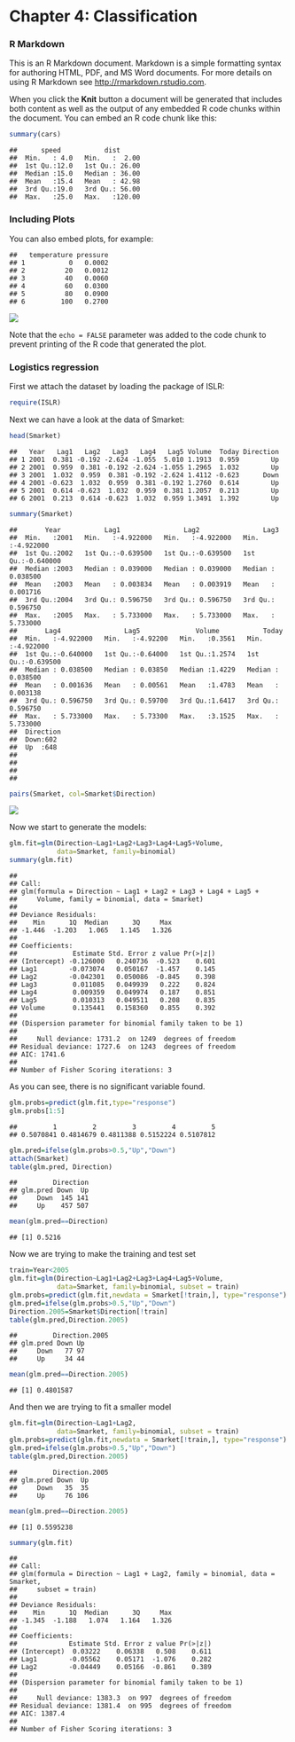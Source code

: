 Chapter 4: Classification
================

### R Markdown

This is an R Markdown document. Markdown is a simple formatting syntax for authoring HTML, PDF, and MS Word documents. For more details on using R Markdown see <http://rmarkdown.rstudio.com>.

When you click the **Knit** button a document will be generated that includes both content as well as the output of any embedded R code chunks within the document. You can embed an R code chunk like this:

``` r
summary(cars)
```

    ##      speed           dist       
    ##  Min.   : 4.0   Min.   :  2.00  
    ##  1st Qu.:12.0   1st Qu.: 26.00  
    ##  Median :15.0   Median : 36.00  
    ##  Mean   :15.4   Mean   : 42.98  
    ##  3rd Qu.:19.0   3rd Qu.: 56.00  
    ##  Max.   :25.0   Max.   :120.00

### Including Plots

You can also embed plots, for example:

    ##   temperature pressure
    ## 1           0   0.0002
    ## 2          20   0.0012
    ## 3          40   0.0060
    ## 4          60   0.0300
    ## 5          80   0.0900
    ## 6         100   0.2700

![](chapter4_files/figure-markdown_github/pressure-1.png)

Note that the `echo = FALSE` parameter was added to the code chunk to prevent printing of the R code that generated the plot.

### Logistics regression

First we attach the dataset by loading the package of ISLR:

``` r
require(ISLR)
```

Next we can have a look at the data of Smarket:

``` r
head(Smarket)
```

    ##   Year   Lag1   Lag2   Lag3   Lag4   Lag5 Volume  Today Direction
    ## 1 2001  0.381 -0.192 -2.624 -1.055  5.010 1.1913  0.959        Up
    ## 2 2001  0.959  0.381 -0.192 -2.624 -1.055 1.2965  1.032        Up
    ## 3 2001  1.032  0.959  0.381 -0.192 -2.624 1.4112 -0.623      Down
    ## 4 2001 -0.623  1.032  0.959  0.381 -0.192 1.2760  0.614        Up
    ## 5 2001  0.614 -0.623  1.032  0.959  0.381 1.2057  0.213        Up
    ## 6 2001  0.213  0.614 -0.623  1.032  0.959 1.3491  1.392        Up

``` r
summary(Smarket)
```

    ##       Year           Lag1                Lag2                Lag3          
    ##  Min.   :2001   Min.   :-4.922000   Min.   :-4.922000   Min.   :-4.922000  
    ##  1st Qu.:2002   1st Qu.:-0.639500   1st Qu.:-0.639500   1st Qu.:-0.640000  
    ##  Median :2003   Median : 0.039000   Median : 0.039000   Median : 0.038500  
    ##  Mean   :2003   Mean   : 0.003834   Mean   : 0.003919   Mean   : 0.001716  
    ##  3rd Qu.:2004   3rd Qu.: 0.596750   3rd Qu.: 0.596750   3rd Qu.: 0.596750  
    ##  Max.   :2005   Max.   : 5.733000   Max.   : 5.733000   Max.   : 5.733000  
    ##       Lag4                Lag5              Volume           Today          
    ##  Min.   :-4.922000   Min.   :-4.92200   Min.   :0.3561   Min.   :-4.922000  
    ##  1st Qu.:-0.640000   1st Qu.:-0.64000   1st Qu.:1.2574   1st Qu.:-0.639500  
    ##  Median : 0.038500   Median : 0.03850   Median :1.4229   Median : 0.038500  
    ##  Mean   : 0.001636   Mean   : 0.00561   Mean   :1.4783   Mean   : 0.003138  
    ##  3rd Qu.: 0.596750   3rd Qu.: 0.59700   3rd Qu.:1.6417   3rd Qu.: 0.596750  
    ##  Max.   : 5.733000   Max.   : 5.73300   Max.   :3.1525   Max.   : 5.733000  
    ##  Direction 
    ##  Down:602  
    ##  Up  :648  
    ##            
    ##            
    ##            
    ## 

``` r
pairs(Smarket, col=Smarket$Direction)
```

![](chapter4_files/figure-markdown_github/Smarket-1.png)

Now we start to generate the models:

``` r
glm.fit=glm(Direction~Lag1+Lag2+Lag3+Lag4+Lag5+Volume,
            data=Smarket, family=binomial)
summary(glm.fit)
```

    ## 
    ## Call:
    ## glm(formula = Direction ~ Lag1 + Lag2 + Lag3 + Lag4 + Lag5 + 
    ##     Volume, family = binomial, data = Smarket)
    ## 
    ## Deviance Residuals: 
    ##    Min      1Q  Median      3Q     Max  
    ## -1.446  -1.203   1.065   1.145   1.326  
    ## 
    ## Coefficients:
    ##              Estimate Std. Error z value Pr(>|z|)
    ## (Intercept) -0.126000   0.240736  -0.523    0.601
    ## Lag1        -0.073074   0.050167  -1.457    0.145
    ## Lag2        -0.042301   0.050086  -0.845    0.398
    ## Lag3         0.011085   0.049939   0.222    0.824
    ## Lag4         0.009359   0.049974   0.187    0.851
    ## Lag5         0.010313   0.049511   0.208    0.835
    ## Volume       0.135441   0.158360   0.855    0.392
    ## 
    ## (Dispersion parameter for binomial family taken to be 1)
    ## 
    ##     Null deviance: 1731.2  on 1249  degrees of freedom
    ## Residual deviance: 1727.6  on 1243  degrees of freedom
    ## AIC: 1741.6
    ## 
    ## Number of Fisher Scoring iterations: 3

As you can see, there is no significant variable found.

``` r
glm.probs=predict(glm.fit,type="response")
glm.probs[1:5]
```

    ##         1         2         3         4         5 
    ## 0.5070841 0.4814679 0.4811388 0.5152224 0.5107812

``` r
glm.pred=ifelse(glm.probs>0.5,"Up","Down")
attach(Smarket)
table(glm.pred, Direction)
```

    ##         Direction
    ## glm.pred Down  Up
    ##     Down  145 141
    ##     Up    457 507

``` r
mean(glm.pred==Direction)
```

    ## [1] 0.5216

Now we are trying to make the training and test set

``` r
train=Year<2005
glm.fit=glm(Direction~Lag1+Lag2+Lag3+Lag4+Lag5+Volume,
            data=Smarket, family=binomial, subset = train)
glm.probs=predict(glm.fit,newdata = Smarket[!train,], type="response")
glm.pred=ifelse(glm.probs>0.5,"Up","Down")
Direction.2005=Smarket$Direction[!train]
table(glm.pred,Direction.2005)
```

    ##         Direction.2005
    ## glm.pred Down Up
    ##     Down   77 97
    ##     Up     34 44

``` r
mean(glm.pred==Direction.2005)
```

    ## [1] 0.4801587

And then we are trying to fit a smaller model

``` r
glm.fit=glm(Direction~Lag1+Lag2,
            data=Smarket, family=binomial, subset = train)
glm.probs=predict(glm.fit,newdata = Smarket[!train,], type="response")
glm.pred=ifelse(glm.probs>0.5,"Up","Down")
table(glm.pred,Direction.2005)
```

    ##         Direction.2005
    ## glm.pred Down  Up
    ##     Down   35  35
    ##     Up     76 106

``` r
mean(glm.pred==Direction.2005)
```

    ## [1] 0.5595238

``` r
summary(glm.fit)
```

    ## 
    ## Call:
    ## glm(formula = Direction ~ Lag1 + Lag2, family = binomial, data = Smarket, 
    ##     subset = train)
    ## 
    ## Deviance Residuals: 
    ##    Min      1Q  Median      3Q     Max  
    ## -1.345  -1.188   1.074   1.164   1.326  
    ## 
    ## Coefficients:
    ##             Estimate Std. Error z value Pr(>|z|)
    ## (Intercept)  0.03222    0.06338   0.508    0.611
    ## Lag1        -0.05562    0.05171  -1.076    0.282
    ## Lag2        -0.04449    0.05166  -0.861    0.389
    ## 
    ## (Dispersion parameter for binomial family taken to be 1)
    ## 
    ##     Null deviance: 1383.3  on 997  degrees of freedom
    ## Residual deviance: 1381.4  on 995  degrees of freedom
    ## AIC: 1387.4
    ## 
    ## Number of Fisher Scoring iterations: 3
